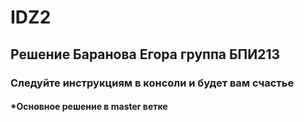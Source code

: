 # IDZ2
## Решение Баранова Егора группа БПИ213
### Следуйте инструкциям в консоли и будет вам счастье
#### *Основное решение в master ветке
